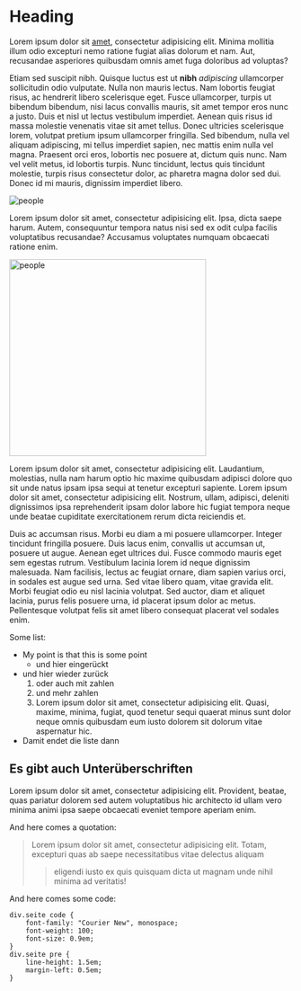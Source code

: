 # Heading
Lorem ipsum dolor sit [amet](http://www.google.de), consectetur adipisicing elit. Minima mollitia illum odio excepturi nemo ratione fugiat alias dolorum et nam. Aut, recusandae asperiores quibusdam omnis amet fuga doloribus ad voluptas?

Etiam sed suscipit nibh. Quisque luctus est ut **nibh** *adipiscing* ullamcorper sollicitudin odio vulputate. Nulla non mauris lectus. Nam lobortis feugiat risus, ac hendrerit libero scelerisque eget. Fusce ullamcorper, turpis ut bibendum bibendum, nisi lacus convallis mauris, sit amet tempor eros nunc a justo. Duis et nisl ut lectus vestibulum imperdiet. Aenean quis risus id massa molestie venenatis vitae sit amet tellus. Donec ultricies scelerisque lorem, volutpat pretium ipsum ullamcorper fringilla. Sed bibendum, nulla vel aliquam adipiscing, mi tellus imperdiet sapien, nec mattis enim nulla vel magna. Praesent orci eros, lobortis nec posuere at, dictum quis nunc. Nam vel velit metus, id lobortis turpis. Nunc tincidunt, lectus quis tincidunt molestie, turpis risus consectetur dolor, ac pharetra magna dolor sed dui. Donec id mi mauris, dignissim imperdiet libero.

<div class="image"><img src="bilder/people.png" alt="people"></div>

Lorem ipsum dolor sit amet, consectetur adipisicing elit. Ipsa, dicta saepe harum. Autem, consequuntur tempora natus nisi sed ex odit culpa facilis voluptatibus recusandae? Accusamus voluptates numquam obcaecati ratione enim.
<div class="graph"><img src="bilder/plot.png" alt="people" style="width:25em"> </div>

Lorem ipsum dolor sit amet, consectetur adipisicing elit. Laudantium, molestias, nulla nam harum optio hic maxime quibusdam adipisci dolore quo sit unde natus ipsam ipsa sequi at tenetur excepturi sapiente. Lorem ipsum dolor sit amet, consectetur adipisicing elit. Nostrum, ullam, adipisci, deleniti dignissimos ipsa reprehenderit ipsam dolor labore hic fugiat tempora neque unde beatae cupiditate exercitationem rerum dicta reiciendis et.

Duis ac accumsan risus. Morbi eu diam a mi posuere ullamcorper. Integer tincidunt fringilla posuere. Duis lacus enim, convallis ut accumsan ut, posuere ut augue. Aenean eget ultrices dui. Fusce commodo mauris eget sem egestas rutrum. Vestibulum lacinia lorem id neque dignissim malesuada. Nam facilisis, lectus ac feugiat ornare, diam sapien varius orci, in sodales est augue sed urna. Sed vitae libero quam, vitae gravida elit. Morbi feugiat odio eu nisl lacinia volutpat. Sed auctor, diam et aliquet lacinia, purus felis posuere urna, id placerat ipsum dolor ac metus. Pellentesque volutpat felis sit amet libero consequat placerat vel sodales enim.

Some list:

- My point is that this is some point
	- und hier eingerückt
- und hier wieder zurück
	1. oder auch mit zahlen
	2. und mehr zahlen
	3. Lorem ipsum dolor sit amet, consectetur adipisicing elit. Quasi, maxime, minima, fugiat, quod tenetur sequi quaerat minus sunt dolor neque omnis quibusdam eum iusto dolorem sit dolorum vitae aspernatur hic.
- Damit endet die liste dann
	
## Es gibt auch Unterüberschriften
Lorem ipsum dolor sit amet, consectetur adipisicing elit. Provident, beatae, quas pariatur dolorem sed autem voluptatibus hic architecto id ullam vero minima animi ipsa saepe obcaecati eveniet tempore aperiam enim.

And here comes a quotation: 
> Lorem ipsum dolor sit amet, consectetur adipisicing elit. Totam, excepturi quas ab saepe necessitatibus vitae delectus aliquam 
>> eligendi iusto ex quis quisquam dicta ut magnam unde nihil minima ad veritatis!

And here comes some code:

	div.seite code {
		font-family: "Courier New", monospace;
		font-weight: 100;
		font-size: 0.9em;
	}
	div.seite pre {
		line-height: 1.5em;
		margin-left: 0.5em;
	}
